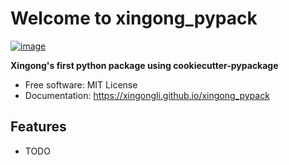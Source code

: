 # Welcome to xingong_pypack


[![image](https://img.shields.io/pypi/v/xingong_pypack.svg)](https://pypi.python.org/pypi/xingong_pypack)


**Xingong's first python package using cookiecutter-pypackage**


-   Free software: MIT License
-   Documentation: <https://xingongli.github.io/xingong_pypack>
    

## Features

-   TODO
